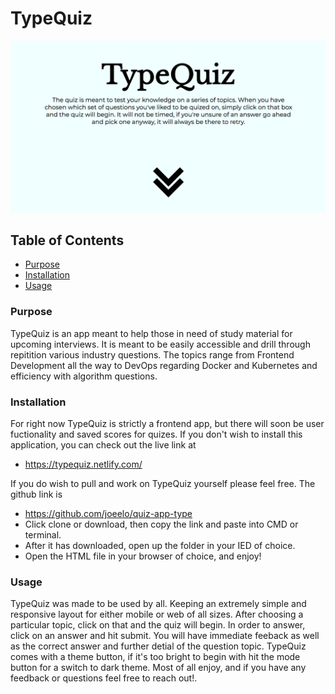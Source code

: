 # TypeQuiz

![TypeQuiz cover photo](images/typequiz-screenshot.png?raw=true "TypeQuiz")

## Table of Contents

* <a href="#purpose"> Purpose </a>
* <a href="#installation">Installation</a>
* <a href="#usage"> Usage </a> 

### <a id="purpose"> Purpose</a>
TypeQuiz is an app meant to help those in need of study material for upcoming interviews. It is meant to be easily accessible and drill through repitition various industry questions. The topics range from Frontend Development all the way to DevOps regarding Docker and Kubernetes and efficiency with algorithm questions. 

### <a id="installation"> Installation </a>
For right now TypeQuiz is strictly a frontend app, but there will soon be user fuctionality and saved scores for quizes. 
If you don't wish to install this application, you can check out the live link at 
- https://typequiz.netlify.com/

If you do wish to pull and work on TypeQuiz yourself please feel free. The github link is 
  - https://github.com/joeelo/quiz-app-type
  - Click clone or download, then copy the link and paste into CMD or terminal. 
  - After it has downloaded, open up the folder in your IED of choice. 
  - Open the HTML file in your browser of choice, and enjoy! 


### <a id="usage"> Usage </a>
TypeQuiz was made to be used by all. Keeping an extremely simple and responsive layout for either mobile or web of all sizes. After choosing a particular topic, click on that and the quiz will begin. In order to answer, click on an answer and hit submit. You will have immediate feeback as well as the correct answer and further detial of the question topic. TypeQuiz comes with a theme button, if it's too bright to begin with hit the mode button for a switch to dark theme. Most of all enjoy, and if you have any feedback or questions feel free to reach out!. 
